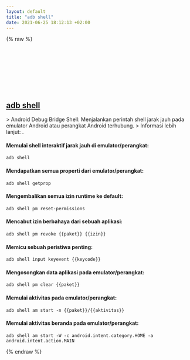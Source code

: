 ```yaml
---
layout: default
title: "adb shell"
date: 2021-06-25 18:12:13 +02:00
---
```

{% raw %}
<h2 id="adb-shell">
  <a href="/id/common/adb-shell.html">adb shell</a> <a href="#adb-shell"><svg class="icon">
    <use href="/assets/images/unicode_sprite.svg#link" />
  </svg></a>
</h2>
> Android Debug Bridge Shell: Menjalankan perintah shell jarak jauh pada emulator Android atau perangkat Android terhubung.
> Informasi lebih lanjut: <https://developer.android.com/studio/command-line/adb>.

#### Memulai shell interaktif jarak jauh di emulator/perangkat:
```shell
adb shell
```
#### Mendapatkan semua properti dari emulator/perangkat:
```shell
adb shell getprop
```
#### Mengembalikan semua izin runtime ke default:
```shell
adb shell pm reset-permissions
```
#### Mencabut izin berbahaya dari sebuah aplikasi:
```shell
adb shell pm revoke {{paket}} {{izin}}
```
#### Memicu sebuah peristiwa penting:
```shell
adb shell input keyevent {{keycode}}
```
#### Mengosongkan data aplikasi pada emulator/perangkat:
```shell
adb shell pm clear {{paket}}
```
#### Memulai aktivitas pada emulator/perangkat:
```shell
adb shell am start -n {{paket}}/{{aktivitas}}
```
#### Memulai aktivitas beranda pada emulator/perangkat:
```shell
adb shell am start -W -c android.intent.category.HOME -a android.intent.action.MAIN
```
{% endraw %}